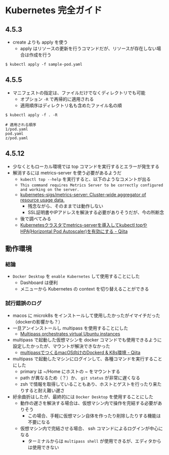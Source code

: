# Kubernetes 完全ガイド

## 4.5.3
- create よりも apply を使う
    - apply はリソースの更新を行うコマンドだが、リソースが存在しない場合は作成を行う

```
$ kubectl apply -f sample-pod.yaml
```

## 4.5.5
- マニフェストの指定は、ファイルだけでなくディレクトリでも可能
    - オプション `-R` で再帰的に適用される
    - 適用順序はディレクトリ名も含めたファイル名の順

```
$ kubectl apply -f . -R
```
```
# 適用される順序
1/pod.yaml
pod.yaml
z/pod.yaml
```

## 4.5.12
- 少なくともローカル環境では top コマンドを実行するとエラーが発生する
- 解消するには metrics-server を使う必要があるようだ
    - `kubectl top --help` を実行すると、以下のようなコメントが出る
    - `This command requires Metrics Server to be correctly configured and working on the server.`
    - [kubernetes-sigs/metrics-server: Cluster-wide aggregator of resource usage data.](https://github.com/kubernetes-sigs/metrics-server)
        - 残念ながら、そのままでは動作しない
        - SSL証明書やIPアドレスを解決する必要がありそうだが、今の所断念
    - 後で調べてみる
    - [Kubernetesクラスタでmetrics-serverを導入してkubectl topやHPA(Horizontal Pod Autoscaler)を有効にする - Qiita](https://qiita.com/chataro0/items/28f8744e2781f730a0e6)

## 動作環境
### 結論
- `Docker Desktop` を `enable Kubernetes` して使用することにした
    - Dashboard は便利
    - メニューから Kubernetes の context を切り替えることができる

### 試行錯誤のログ
- macos に microk8s をインストールして使用したかったがイマイチだった（dockerの影響かも？）
- 一旦アンインストールし multipass を使用することにした
    - [Multipass orchestrates virtual Ubuntu instances](https://multipass.run/)
- multipass で起動した仮想マシンを docker コマンドでも使用できるように設定したかったが、マウントが解決できなかった
    - [multipassでつくるmacOS向けのDockerd & K8s環境 - Qiita](https://qiita.com/mumoshu/items/6ff56badcfabe5ab1f49)
- multipass で起動したマシンにログインして、各種コマンドを実行することにした
    - primary は ~/Home にホストの ~ をマウントする
    - path が異なるため（？）か、 `git status` が非常に遅くなる
    - zsh で情報を取得していることもあり、ホストとゲストを行ったり来たりすると耐え難い遅さ
- 紆余曲折はしたが、最終的には `Docker Desktop` を使用することにした
    - 動作の遅さを解決する場合は、仮想マシン内で操作を完結する必要がありそう
        - この場合、手軽に仮想マシン自体を作ったり削除したりする機能は不要になる
    - 仮想マシン内で完結させる場合、 ssh コマンドによるログインが中心になる
        - ターミナルからは `multipass shell` が使用できるが、エディタからは使用できない
